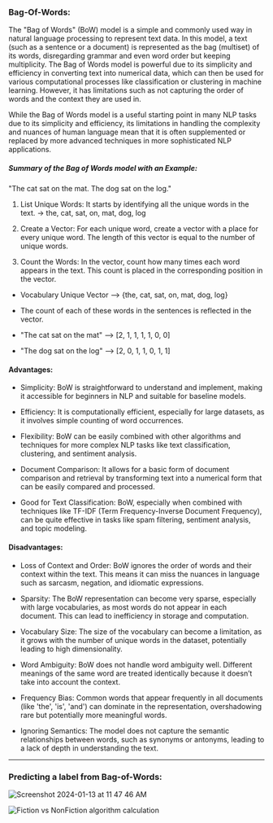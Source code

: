 ### Bag-Of-Words:

The "Bag of Words" (BoW) model is a simple and commonly used way in natural language processing to represent text data. In this model, a text (such as a sentence or a document) is represented as the bag (multiset) of its words, disregarding grammar and even word order but keeping multiplicity. The Bag of Words model is powerful due to its simplicity and efficiency in converting text into numerical data, which can then be used for various computational processes like classification or clustering in machine learning. However, it has limitations such as not capturing the order of words and the context they are used in.

While the Bag of Words model is a useful starting point in many NLP tasks due to its simplicity and efficiency, its limitations in handling the complexity and nuances of human language mean that it is often supplemented or replaced by more advanced techniques in more sophisticated NLP applications.

##### Summary of the Bag of Words model with an Example:

"The cat sat on the mat.
The dog sat on the log."

1. List Unique Words: It starts by identifying all the unique words in the text. -> the, cat, sat, on, mat, dog, log

2. Create a Vector: For each unique word, create a vector with a place for every unique word. The length of this vector is equal to the number of unique words.

3. Count the Words: In the vector, count how many times each word appears in the text. This count is placed in the corresponding position in the vector.


- Vocabulary Unique Vector --> {the, cat, sat, on, mat, dog, log}

- The count of each of these words in the sentences is reflected in the vector.
- "The cat sat on the mat" --> [2, 1, 1, 1, 1, 0, 0]
- "The dog sat on the log" --> [2, 0, 1, 1, 0, 1, 1]

   


#### Advantages:

- Simplicity: BoW is straightforward to understand and implement, making it accessible for beginners in NLP and suitable for baseline models.

- Efficiency: It is computationally efficient, especially for large datasets, as it involves simple counting of word occurrences.

- Flexibility: BoW can be easily combined with other algorithms and techniques for more complex NLP tasks like text classification, clustering, and sentiment analysis.

- Document Comparison: It allows for a basic form of document comparison and retrieval by transforming text into a numerical form that can be easily compared and processed.

- Good for Text Classification: BoW, especially when combined with techniques like TF-IDF (Term Frequency-Inverse Document Frequency), can be quite effective in tasks like spam filtering, sentiment analysis, and topic modeling.


#### Disadvantages:

- Loss of Context and Order: BoW ignores the order of words and their context within the text. This means it can miss the nuances in language such as sarcasm, negation, and idiomatic expressions.

- Sparsity: The BoW representation can become very sparse, especially with large vocabularies, as most words do not appear in each document. This can lead to inefficiency in storage and computation.

- Vocabulary Size: The size of the vocabulary can become a limitation, as it grows with the number of unique words in the dataset, potentially leading to high dimensionality.

- Word Ambiguity: BoW does not handle word ambiguity well. Different meanings of the same word are treated identically because it doesn’t take into account the context.

- Frequency Bias: Common words that appear frequently in all documents (like 'the', 'is', 'and') can dominate in the representation, overshadowing rare but potentially more meaningful words.

- Ignoring Semantics: The model does not capture the semantic relationships between words, such as synonyms or antonyms, leading to a lack of depth in understanding the text.


---

### Predicting a label from Bag-of-Words:

![Screenshot 2024-01-13 at 11 47 46 AM](https://github.com/kasteway/Natural_Language_Processing/assets/62068733/283f6539-4093-4b3d-b6fb-3dda12c375d8)

![Fiction vs NonFiction algorithm calculation](https://github.com/kasteway/Natural_Language_Processing/assets/62068733/52e5b41d-957c-4ebe-a3ee-33595412c2de)

